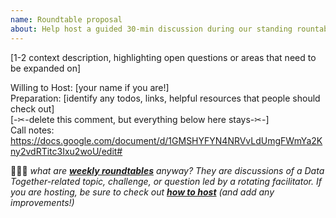 ```yaml
---
name: Roundtable proposal
about: Help host a guided 30-min discussion during our standing rountable time
---
```

[1-2 context description, highlighting open questions or areas that need to be expanded on]

Willing to Host: [your name if you are!]  
Preparation: [identify any todos, links, helpful resources that people should check out]  
[-✂︎-delete this comment, but everything below here stays-✂︎-]  
Call notes: https://docs.google.com/document/d/1GMSHYFYN4NRVvLdUmgFWmYa2Kny2vdRTitc3Ixu2woU/edit# 

🙋🏻‍♀️ _what are [**weekly roundtables**](https://github.com/datatogether/datatogether/blob/master/guidelines/roundtable.md) anyway? They are discussions of a Data Together-related topic, challenge, or question led by a rotating facilitator. If you are hosting, be sure to check out [**how to host**](https://github.com/datatogether/datatogether/blob/master/guidelines/roundtable.md#how-to-host) (and add any improvements!)_
